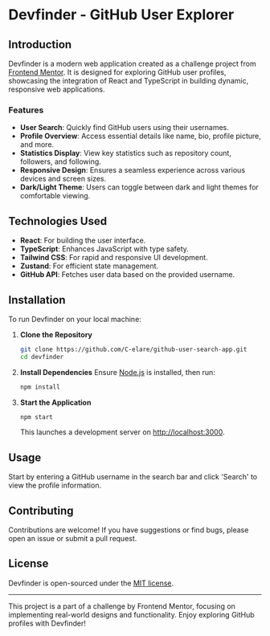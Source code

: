 # Devfinder - GitHub User Explorer

## Introduction

Devfinder is a modern web application created as a challenge project from [Frontend Mentor](https://www.frontendmentor.io/challenges/github-user-search-app-Q09YOgaH6). It is designed for exploring GitHub user profiles, showcasing the integration of React and TypeScript in building dynamic, responsive web applications.

### Features

- **User Search**: Quickly find GitHub users using their usernames.
- **Profile Overview**: Access essential details like name, bio, profile picture, and more.
- **Statistics Display**: View key statistics such as repository count, followers, and following.
- **Responsive Design**: Ensures a seamless experience across various devices and screen sizes.
- **Dark/Light Theme**: Users can toggle between dark and light themes for comfortable viewing.

## Technologies Used

- **React**: For building the user interface.
- **TypeScript**: Enhances JavaScript with type safety.
- **Tailwind CSS**: For rapid and responsive UI development.
- **Zustand**: For efficient state management.
- **GitHub API**: Fetches user data based on the provided username.

## Installation

To run Devfinder on your local machine:

1. **Clone the Repository**
   ```bash
   git clone https://github.com/C-elare/github-user-search-app.git
   cd devfinder
   ```

2. **Install Dependencies**
   Ensure [Node.js](https://nodejs.org/) is installed, then run:
   ```bash
   npm install
   ```

3. **Start the Application**
   ```bash
   npm start
   ```
   This launches a development server on [http://localhost:3000](http://localhost:3000).

## Usage

Start by entering a GitHub username in the search bar and click 'Search' to view the profile information.

## Contributing

Contributions are welcome! If you have suggestions or find bugs, please open an issue or submit a pull request.

## License

Devfinder is open-sourced under the [MIT license](LICENSE.md).

---

This project is a part of a challenge by Frontend Mentor, focusing on implementing real-world designs and functionality. Enjoy exploring GitHub profiles with Devfinder!
